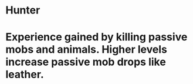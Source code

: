 # Hunter
# Experience gained by killing passive mobs and animals. Higher levels increase passive mob drops like leather.
